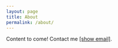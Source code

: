 ```yaml
---
layout: page
title: About
permalink: /about/
---
```


Content to come! Contact me <a href="http://www.google.com/recaptcha/mailhide/d?k=01LmTwdTR54HkiyYJWP1_McA==&amp;c=wrycE40g8ZI9CQlrXQ8_WNqzbSRGreLUGxxriNYSMIU=" onclick="window.open('http://www.google.com/recaptcha/mailhide/d?k=01LmTwdTR54HkiyYJWP1_McA==&amp;c=wrycE40g8ZI9CQlrXQ8_WNqzbSRGreLUGxxriNYSMIU=', '', 'toolbar=0,scrollbars=0,location=0,statusbar=0,menubar=0,resizable=0,width=500,height=300'); return false;" title="Reveal this e-mail address">[show email]</a>.
